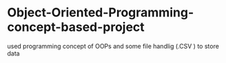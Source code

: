 # Object-Oriented-Programming-concept-based-project
used programming concept of OOPs and some file handlig (.CSV ) to store data
